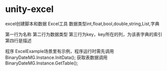 # unity-excel
excel创建脚本和数据
Excel工具
数据类型int,float,bool,double,string,List,字典



第一行为名称
第二行为数据类型
第三行为key，key所在的列，为该表字典的索引
第四行是描述

程序    ExcelExample场景里有示例，程序运行时需先调用BinaryDateMG.Instance.InitData();
        获取表数据调用BinaryDateMG.Instance.GetTable<T>();
